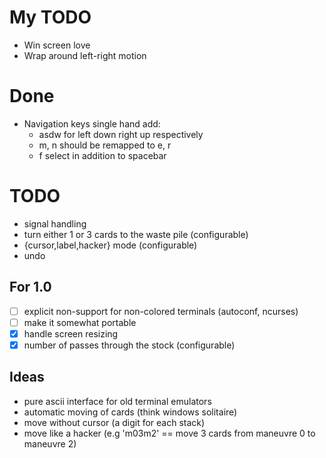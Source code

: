 # My TODO
- Win screen love
- Wrap around left-right motion

# Done
- Navigation keys single hand add: 
	- asdw for left down right up respectively
	- m, n should be remapped to e, r
	- f select in addition to spacebar





# TODO
- signal handling
- turn either 1 or 3 cards to the waste pile (configurable)
- {cursor,label,hacker} mode (configurable)
- undo

## For 1.0
- [ ] explicit non-support for non-colored terminals (autoconf, ncurses)
- [ ] make it somewhat portable
- [x] handle screen resizing
- [x] number of passes through the stock (configurable)

## Ideas
- pure ascii interface for old terminal emulators
- automatic moving of cards (think windows solitaire)
- move without cursor (a digit for each stack)
- move like a hacker (e.g 'm03m2' == move 3 cards from maneuvre 0 to maneuvre 2)

